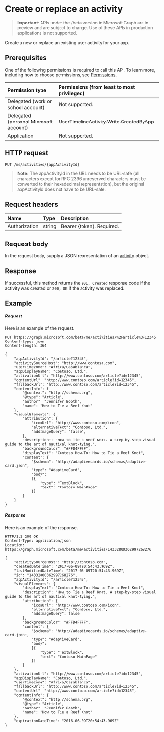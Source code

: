 # Create or replace an activity

> **Important**: APIs under the /beta version in Microsoft Graph are in preview and are subject to change. Use of these APIs in production applications is not supported.

Create a new or replace an existing user activity for your app.

## Prerequisites

One of the following permissions is required to call this API. To learn more, including how to choose permissions, see [Permissions](../../../concepts/permissions_reference.md).


|Permission type      | Permissions (from least to most privileged)              |
|:--------------------|:---------------------------------------------------------|
|Delegated (work or school account) | Not supported.    |
|Delegated (personal Microsoft account) | UserTimelineActivity.Write.CreatedByApp    |
|Application | Not supported. |

## HTTP request

<!-- { "blockType": "ignored" } -->

```http
PUT /me/activities/{appActivityId}
```

>**Note:** The appActivityId in the URL needs to be URL-safe (all characters except for RFC 2396 unreserved characters must be converted to their hexadecimal representation), but the original appActivityId does not have to be URL-safe.

## Request headers

|Name | Type | Description|
|:----|:-----|:-----------|
|Authorization | string | Bearer {token}. Required.|

## Request body

In the request body, supply a JSON representation of an [activity](../resources/projectrome_activity.md) object.

## Response

If successful, this method returns the `201, Created` response code if the activity was created or `200, OK` if the activity was replaced.

## Example

##### Request

Here is an example of the request.

<!-- {
  "blockType": "request",
  "name": "upsert_activity"
}-->

```http
PUT https://graph.microsoft.com/beta/me/activities/%2Farticle%3F12345
Content-type: json
Content-length: 364

{
    "appActivityId": "/article?12345",
    "activitySourceHost": "http://www.contoso.com",
    "userTimezone": "Africa/Casablanca",
    "appDisplayName": "Contoso, Ltd.",
    "activationUrl": "http://www.contoso.com/article?id=12345",
    "contentUrl": "http://www.contoso.com/article?id=12345",
    "fallbackUrl": "http://www.contoso.com/article?id=12345",
    "contentInfo": {
        "@context": "http://schema.org",
        "@type": "Article",
        "author": "Jennifer Booth",
        "name": "How to Tie a Reef Knot"
    },
    "visualElements": {
        "attribution": {
            "iconUrl": "http://www.contoso.com/icon",
            "alternativeText": "Contoso, Ltd.",
            "addImageQuery": "false",
        },
        "description": "How to Tie a Reef Knot. A step-by-step visual guide to the art of nautical knot-tying.",
        "backgroundColor": "#FFD4FF7F",
        "displayText": "Contoso How-To: How to Tie a Reef Knot",
        "content": {
            "$schema": "http://adaptivecards.io/schemas/adaptive-card.json",
            "type": "AdaptiveCard",
            "body":
            [{
                "type": "TextBlock",
                "text": "Contoso MainPage"
            }]
        }
    }
}
```

##### Response

Here is an example of the response.

<!-- {
  "blockType": "response",
  "truncated": true,
  "@odata.type": "microsoft.graph.activity"
} -->

```http
HTTP/1.1 200 OK
Content-Type: application/json
Location: https://graph.microsoft.com/beta/me/activities/14332800362997268276

{
    "activitySourceHost": "http://contoso.com",
    "createdDateTime": "2017-06-09T20:54:43.969Z",
    "lastModifiedDateTime": "2017-06-09T20:54:43.969Z",
    "id": "14332800362997268276",
    "appActivityId": "/article?12345",
    "visualElements": {
        "displayText": "Contoso How-To: How to Tie a Reef Knot",
        "description": "How to Tie a Reef Knot. A step-by-step visual guide to the art of nautical knot-tying.",
        "attribution": {
            "iconUrl": "http://www.contoso.com/icon",
            "alternativeText": "Contoso, Ltd.",
            "addImageQuery": false
        },
        "backgroundColor": "#FFD4FF7F",
        "content": {
            "$schema": "http://adaptivecards.io/schemas/adaptive-card.json",
            "type": "AdaptiveCard",
            "body":
            [{
                "type": "TextBlock",
                "text": "Contoso MainPage"
            }]
        }
    },
    "activationUrl": "http://www.contoso.com/article?id=12345",
    "appDisplayName": "Contoso, Ltd.",
    "userTimezone": "Africa/Casablanca",
    "fallbackUrl": "http://www.contoso.com/article?id=12345",
    "contentUrl": "http://www.contoso.com/article?id=12345",
    "contentInfo": {
        "@context": "http://schema.org",
        "@type": "Article",
        "author": "Jennifer Booth",
        "name": "How to Tie a Reef Knot"
    },
    "expirationDateTime": "2016-06-09T20:54:43.969Z"
}
```

<!-- uuid: 8fcb5dbc-d5aa-4681-8e31-b001d5168d79
2017-06-07 14:57:30 UTC -->
<!-- {
  "type": "#page.annotation",
  "description": "Upsert activity",
  "keywords": "",
  "section": "documentation",
  "tocPath": ""
}-->
